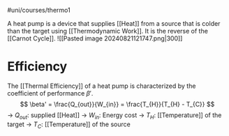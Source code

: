 #uni/courses/thermo1 

A heat pump is a device that supplies [[Heat]] from a source that is colder than the target using [[Thermodynamic Work]]. It is the reverse of the [[Carnot Cycle]].
![[Pasted image 20240821121747.png|300]]

# Efficiency

The [[Thermal Efficiency]] of a heat pump is characterized by the coefficient of performance $\beta'$.
$$
\beta' = \frac{Q_{out}}{W_{in}} = \frac{T_{H}}{T_{H} - T_{C}}
$$
-> $Q_{out}$: supplied [[Heat]]
-> $W_{in}$: Energy cost
-> $T_{H}$: [[Temperature]] of the target
-> $T_{C}$: [[Temperature]] of the source